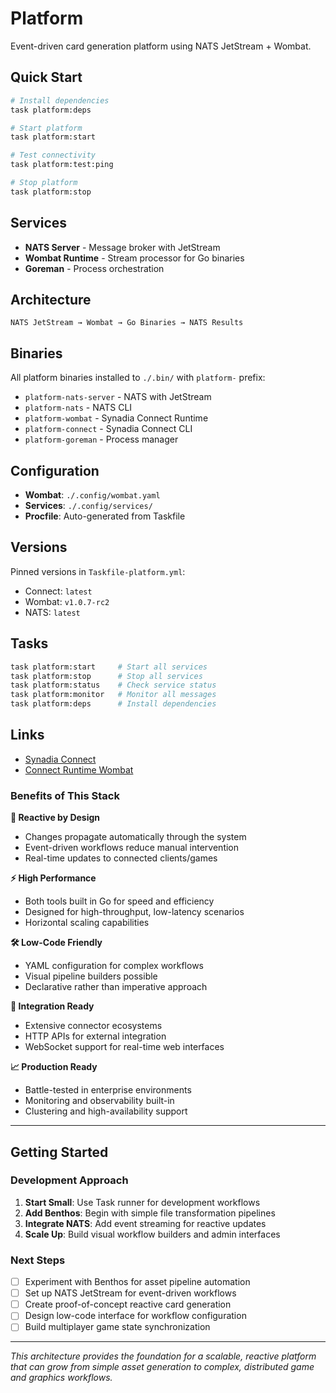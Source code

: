 # Platform

Event-driven card generation platform using NATS JetStream + Wombat.

## Quick Start

```bash
# Install dependencies
task platform:deps

# Start platform
task platform:start

# Test connectivity
task platform:test:ping

# Stop platform
task platform:stop
```

## Services

- **NATS Server** - Message broker with JetStream
- **Wombat Runtime** - Stream processor for Go binaries
- **Goreman** - Process orchestration

## Architecture

```
NATS JetStream → Wombat → Go Binaries → NATS Results
```

## Binaries

All platform binaries installed to `./.bin/` with `platform-` prefix:
- `platform-nats-server` - NATS with JetStream
- `platform-nats` - NATS CLI
- `platform-wombat` - Synadia Connect Runtime
- `platform-connect` - Synadia Connect CLI
- `platform-goreman` - Process manager

## Configuration

- **Wombat**: `./.config/wombat.yaml`
- **Services**: `./.config/services/`
- **Procfile**: Auto-generated from Taskfile

## Versions

Pinned versions in `Taskfile-platform.yml`:
- Connect: `latest`
- Wombat: `v1.0.7-rc2`
- NATS: `latest`

## Tasks

```bash
task platform:start     # Start all services
task platform:stop      # Stop all services
task platform:status    # Check service status
task platform:monitor   # Monitor all messages
task platform:deps      # Install dependencies
```

## Links

- [Synadia Connect](https://github.com/synadia-io/connect)
- [Connect Runtime Wombat](https://github.com/synadia-io/connect-runtime-wombat)

### Benefits of This Stack

**🔄 Reactive by Design**
- Changes propagate automatically through the system
- Event-driven workflows reduce manual intervention
- Real-time updates to connected clients/games

**⚡ High Performance** 
- Both tools built in Go for speed and efficiency
- Designed for high-throughput, low-latency scenarios
- Horizontal scaling capabilities

**🛠️ Low-Code Friendly**
- YAML configuration for complex workflows
- Visual pipeline builders possible
- Declarative rather than imperative approach

**🔌 Integration Ready**
- Extensive connector ecosystems
- HTTP APIs for external integration
- WebSocket support for real-time web interfaces

**📈 Production Ready**
- Battle-tested in enterprise environments
- Monitoring and observability built-in
- Clustering and high-availability support

---

## Getting Started

### Development Approach
1. **Start Small**: Use Task runner for development workflows
2. **Add Benthos**: Begin with simple file transformation pipelines  
3. **Integrate NATS**: Add event streaming for reactive updates
4. **Scale Up**: Build visual workflow builders and admin interfaces

### Next Steps
- [ ] Experiment with Benthos for asset pipeline automation
- [ ] Set up NATS JetStream for event-driven workflows
- [ ] Create proof-of-concept reactive card generation
- [ ] Design low-code interface for workflow configuration
- [ ] Build multiplayer game state synchronization

---

*This architecture provides the foundation for a scalable, reactive platform that can grow from simple asset generation to complex, distributed game and graphics workflows.*
